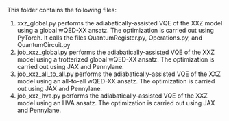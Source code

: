 This folder contains the following files:

1) xxz_global.py performs the adiabatically-assisted VQE of the XXZ model using a global wQED-XX ansatz. The optimization is carried out using PyTorch.
   It calls the files QuantumRegister.py, Operations.py, and QuantumCircuit.py
2) job_xxz_global.py performs the adiabatically-assisted VQE of the XXZ model using a trotterized global wQED-XX ansatz. 
   The optimization is carried out using JAX and Pennylane.
3) job_xxz_all_to_all.py performs the adiabatically-assisted VQE of the XXZ model using an all-to-all wQED-XX ansatz. 
   The optimization is carried out using JAX and Pennylane.
4) job_xxz_hva.py performs the adiabatically-assisted VQE of the XXZ model using an HVA ansatz. 
   The optimization is carried out using JAX and Pennylane.
